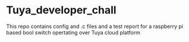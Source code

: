 # Tuya_developer_chall
This repo contains config and .c files and a test report for a raspberry pi based bool switch opertating over Tuya cloud platform
